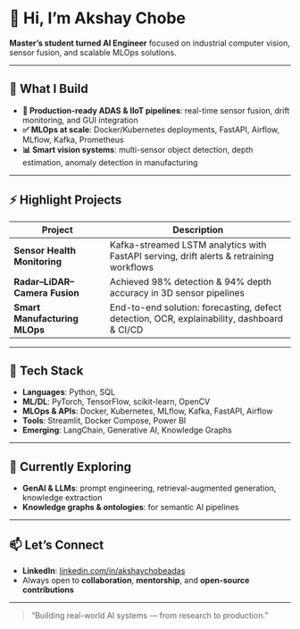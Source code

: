 # 👋 Hi, I’m Akshay Chobe  
**Master’s student turned AI Engineer** focused on industrial computer vision, sensor fusion, and scalable MLOps solutions.

---

## 🧠 What I Build  
- **🚀 Production-ready ADAS & IIoT pipelines**: real-time sensor fusion, drift monitoring, and GUI integration  
- **✅ MLOps at scale**: Docker/Kubernetes deployments, FastAPI, Airflow, MLflow, Kafka, Prometheus  
- **📊 Smart vision systems**: multi-sensor object detection, depth estimation, anomaly detection in manufacturing  

---

## ⚡ Highlight Projects

| Project | Description |
|--------|-------------|
| **Sensor Health Monitoring** | Kafka-streamed LSTM analytics with FastAPI serving, drift alerts & retraining workflows |
| **Radar–LiDAR–Camera Fusion** | Achieved 98% detection & 94% depth accuracy in 3D sensor pipelines |
| **Smart Manufacturing MLOps** | End-to-end solution: forecasting, defect detection, OCR, explainability, dashboard & CI/CD |

---

## 🔧 Tech Stack  
- **Languages**: Python, SQL  
- **ML/DL**: PyTorch, TensorFlow, scikit-learn, OpenCV  
- **MLOps & APIs**: Docker, Kubernetes, MLflow, Kafka, FastAPI, Airflow  
- **Tools**: Streamlit, Docker Compose, Power BI  
- **Emerging**: LangChain, Generative AI, Knowledge Graphs  

---

## 🌱 Currently Exploring  
- **GenAI & LLMs**: prompt engineering, retrieval-augmented generation, knowledge extraction  
- **Knowledge graphs & ontologies**: for semantic AI pipelines  

---

## 📫 Let’s Connect  
- **LinkedIn**: [linkedin.com/in/akshaychobeadas](https://www.linkedin.com/in/akshaychobeadas/)  
- Always open to **collaboration**, **mentorship**, and **open-source contributions**

---

> “Building real-world AI systems — from research to production.”  
